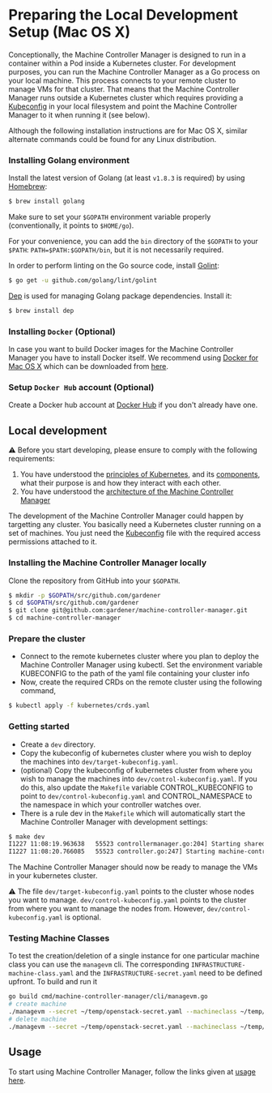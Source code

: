 # Preparing the Local Development Setup (Mac OS X)

Conceptionally, the Machine Controller Manager is designed to run in a container within a Pod inside a Kubernetes cluster. For development purposes, you can run the Machine Controller Manager as a Go process on your local machine. This process connects to your remote cluster to manage VMs for that cluster. That means that the Machine Controller Manager runs outside a Kubernetes cluster which requires providing a [Kubeconfig](https://kubernetes.io/docs/tasks/access-application-cluster/authenticate-across-clusters-kubeconfig/) in your local filesystem and point the Machine Controller Manager to it when running it (see below). 

Although the following installation instructions are for Mac OS X, similar alternate commands could be found for any Linux distribution.

### Installing Golang environment
Install the latest version of Golang (at least `v1.8.3` is required) by using [Homebrew](https://brew.sh/):

```bash
$ brew install golang
```

Make sure to set your `$GOPATH` environment variable properly (conventionally, it points to `$HOME/go`).

For your convenience, you can add the `bin` directory of the `$GOPATH` to your `$PATH`: `PATH=$PATH:$GOPATH/bin`, but it is not necessarily required.

In order to perform linting on the Go source code, install [Golint](https://github.com/golang/lint):

```bash
$ go get -u github.com/golang/lint/golint
```

[Dep](https://github.com/golang/dep) is used for managing Golang package dependencies. Install it:
```bash
$ brew install dep
```

### Installing `Docker` (Optional)
In case you want to build Docker images for the Machine Controller Manager you have to install Docker itself. We recommend using [Docker for Mac OS X](https://docs.docker.com/docker-for-mac/) which can be downloaded from [here](https://download.docker.com/mac/stable/Docker.dmg).

### Setup `Docker Hub` account (Optional)
Create a Docker hub account at [Docker Hub](https://hub.docker.com/) if you don't already have one.

## Local development

:warning: Before you start developing, please ensure to comply with the following requirements:

1. You have understood the [principles of Kubernetes](https://kubernetes.io/docs/concepts/), and its [components](https://kubernetes.io/docs/concepts/overview/components/), what their purpose is and how they interact with each other.
1. You have understood the [architecture of the Machine Controller Manager](../design/README.md)

The development of the Machine Controller Manager could happen by targetting any cluster. You basically need a Kubernetes cluster running on a set of machines. You just need the [Kubeconfig](https://kubernetes.io/docs/tasks/access-application-cluster/authenticate-across-clusters-kubeconfig/) file with the required access permissions attached to it.

### Installing the Machine Controller Manager locally
Clone the repository from GitHub into your `$GOPATH`.

```bash
$ mkdir -p $GOPATH/src/github.com/gardener
$ cd $GOPATH/src/github.com/gardener
$ git clone git@github.com:gardener/machine-controller-manager.git
$ cd machine-controller-manager
```

### Prepare the cluster

- Connect to the remote kubernetes cluster where you plan to deploy the Machine Controller Manager using kubectl. Set the environment variable KUBECONFIG to the path of the yaml file containing your cluster info
- Now, create the required CRDs on the remote cluster using the following command,
```bash
$ kubectl apply -f kubernetes/crds.yaml
```

### Getting started

- Create a `dev` directory. 
- Copy the kubeconfig of kubernetes cluster where you wish to deploy the machines into `dev/target-kubeconfig.yaml`.
- (optional) Copy the kubeconfig of kubernetes cluster from where you wish to manage the machines into `dev/control-kubeconfig.yaml`. If you do this, also update the `Makefile` variable CONTROL_KUBECONFIG to point to `dev/control-kubeconfig.yaml` and CONTROL_NAMESPACE to the namespace in which your controller watches over.
- There is a rule dev in the `Makefile` which will automatically start the Machine Controller Manager with development settings:

```bash
$ make dev
I1227 11:08:19.963638   55523 controllermanager.go:204] Starting shared informers
I1227 11:08:20.766085   55523 controller.go:247] Starting machine-controller-manager
```

The Machine Controller Manager should now be ready to manage the VMs in your kubernetes cluster.

:warning: The file `dev/target-kubeconfig.yaml` points to the cluster whose nodes you want to manage. `dev/control-kubeconfig.yaml` points to the cluster from where you want to manage the nodes from. However, `dev/control-kubeconfig.yaml` is optional.

### Testing Machine Classes

To test the creation/deletion of a single instance for one particular machine class you can use the `managevm` cli. The corresponding `INFRASTRUCTURE-machine-class.yaml` and the `INFRASTRUCTURE-secret.yaml` need to be defined upfront. To build and run it

```bash
go build cmd/machine-controller-manager/cli/managevm.go
# create machine
./managevm --secret ~/temp/openstack-secret.yaml --machineclass ~/temp/openstack-machine-class.yaml --classkind openstack --machinename test
# delete machine
./managevm --secret ~/temp/openstack-secret.yaml --machineclass ~/temp/openstack-machine-class.yaml --classkind openstack --machinename test --machineid openstack:///REGION/INSTANCE_ID
```

## Usage

To start using Machine Controller Manager, follow the links given at [usage here](../README.md).
